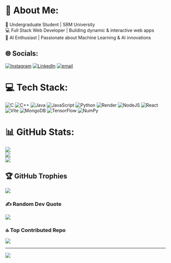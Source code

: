 # 💫 About Me:
🚀 Undergraduate Student | SRM University<br>💻 Full Stack Web Developer | Building dynamic & interactive web apps<br>🤖 AI Enthusiast | Passionate about Machine Learning & AI innovations


## 🌐 Socials:
[![Instagram](https://img.shields.io/badge/Instagram-%23E4405F.svg?logo=Instagram&logoColor=white)](https://instagram.com/https://www.instagram.com/prajjwal_17_/) [![LinkedIn](https://img.shields.io/badge/LinkedIn-%230077B5.svg?logo=linkedin&logoColor=white)](https://www.linkedin.com/in/prajjwal-rawat-886151278/) [![email](https://img.shields.io/badge/Email-D14836?logo=gmail&logoColor=white)](mailto:prajjwalchamp17@gmail.com) 

# 💻 Tech Stack:
![C](https://img.shields.io/badge/c-%2300599C.svg?style=for-the-badge&logo=c&logoColor=white) ![C++](https://img.shields.io/badge/c++-%2300599C.svg?style=for-the-badge&logo=c%2B%2B&logoColor=white) ![Java](https://img.shields.io/badge/java-%23ED8B00.svg?style=for-the-badge&logo=openjdk&logoColor=white) ![JavaScript](https://img.shields.io/badge/javascript-%23323330.svg?style=for-the-badge&logo=javascript&logoColor=%23F7DF1E) ![Python](https://img.shields.io/badge/python-3670A0?style=for-the-badge&logo=python&logoColor=ffdd54) ![Render](https://img.shields.io/badge/Render-%46E3B7.svg?style=for-the-badge&logo=render&logoColor=white) ![NodeJS](https://img.shields.io/badge/node.js-6DA55F?style=for-the-badge&logo=node.js&logoColor=white) ![React](https://img.shields.io/badge/react-%2320232a.svg?style=for-the-badge&logo=react&logoColor=%2361DAFB) ![Vite](https://img.shields.io/badge/vite-%23646CFF.svg?style=for-the-badge&logo=vite&logoColor=white) ![MongoDB](https://img.shields.io/badge/MongoDB-%234ea94b.svg?style=for-the-badge&logo=mongodb&logoColor=white) ![TensorFlow](https://img.shields.io/badge/TensorFlow-%23FF6F00.svg?style=for-the-badge&logo=TensorFlow&logoColor=white) ![NumPy](https://img.shields.io/badge/numpy-%23013243.svg?style=for-the-badge&logo=numpy&logoColor=white)
# 📊 GitHub Stats:
![](https://github-readme-stats.vercel.app/api?username=prajjwal-17&theme=dark&hide_border=false&include_all_commits=false&count_private=false)<br/>
![](https://nirzak-streak-stats.vercel.app/?user=prajjwal-17&theme=dark&hide_border=false)<br/>
![](https://github-readme-stats.vercel.app/api/top-langs/?username=prajjwal-17&theme=dark&hide_border=false&include_all_commits=false&count_private=false&layout=compact)

## 🏆 GitHub Trophies
![](https://github-profile-trophy.vercel.app/?username=prajjwal-17&theme=radical&no-frame=false&no-bg=true&margin-w=4)

### ✍️ Random Dev Quote
![](https://quotes-github-readme.vercel.app/api?type=horizontal&theme=radical)

### 🔝 Top Contributed Repo
![](https://github-contributor-stats.vercel.app/api?username=prajjwal-17&limit=5&theme=dark&combine_all_yearly_contributions=true)

---
[![](https://visitcount.itsvg.in/api?id=prajjwal-17&icon=0&color=0)](https://visitcount.itsvg.in)

<!-- Proudly created with GPRM ( https://gprm.itsvg.in ) -->

